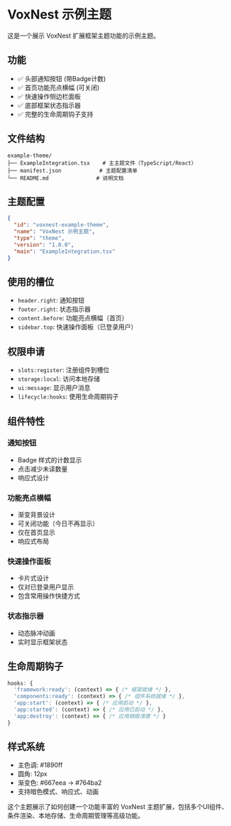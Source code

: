 # VoxNest 示例主题

这是一个展示 VoxNest 扩展框架主题功能的示例主题。

## 功能

- ✅ 头部通知按钮 (带Badge计数)
- ✅ 首页功能亮点横幅 (可关闭)
- ✅ 快速操作侧边栏面板
- ✅ 底部框架状态指示器
- ✅ 完整的生命周期钩子支持

## 文件结构

```
example-theme/
├── ExampleIntegration.tsx    # 主主题文件（TypeScript/React）
├── manifest.json            # 主题配置清单
└── README.md               # 说明文档
```

## 主题配置

```json
{
  "id": "voxnest-example-theme",
  "name": "VoxNest 示例主题",
  "type": "theme",
  "version": "1.0.0",
  "main": "ExampleIntegration.tsx"
}
```

## 使用的槽位

- `header.right`: 通知按钮
- `footer.right`: 状态指示器
- `content.before`: 功能亮点横幅（首页）
- `sidebar.top`: 快速操作面板（已登录用户）

## 权限申请

- `slots:register`: 注册组件到槽位
- `storage:local`: 访问本地存储
- `ui:message`: 显示用户消息
- `lifecycle:hooks`: 使用生命周期钩子

## 组件特性

### 通知按钮
- Badge 样式的计数显示
- 点击减少未读数量
- 响应式设计

### 功能亮点横幅
- 渐变背景设计
- 可关闭功能（今日不再显示）
- 仅在首页显示
- 响应式布局

### 快速操作面板
- 卡片式设计
- 仅对已登录用户显示
- 包含常用操作快捷方式

### 状态指示器
- 动态脉冲动画
- 实时显示框架状态

## 生命周期钩子

```typescript
hooks: {
  'framework:ready': (context) => { /* 框架就绪 */ },
  'components:ready': (context) => { /* 组件系统就绪 */ },
  'app:start': (context) => { /* 应用启动 */ },
  'app:started': (context) => { /* 应用已启动 */ },
  'app:destroy': (context) => { /* 应用销毁清理 */ }
}
```

## 样式系统

- 主色调: #1890ff
- 圆角: 12px
- 渐变色: #667eea -> #764ba2
- 支持暗色模式、响应式、动画

这个主题展示了如何创建一个功能丰富的 VoxNest 主题扩展，包括多个UI组件、条件渲染、本地存储、生命周期管理等高级功能。
